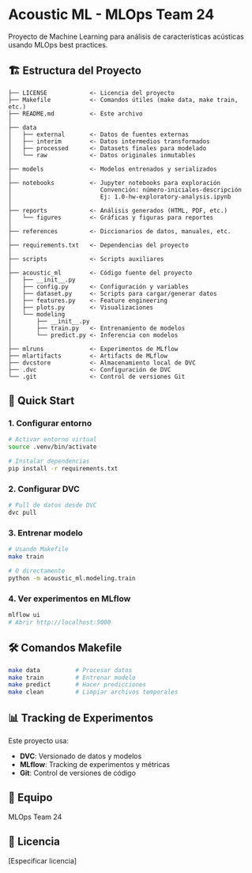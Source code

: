# Acoustic ML - MLOps Team 24

Proyecto de Machine Learning para análisis de características acústicas usando MLOps best practices.

## 🏗️ Estructura del Proyecto

```
├── LICENSE            <- Licencia del proyecto
├── Makefile           <- Comandos útiles (make data, make train, etc.)
├── README.md          <- Este archivo
│
├── data
│   ├── external       <- Datos de fuentes externas
│   ├── interim        <- Datos intermedios transformados
│   ├── processed      <- Datasets finales para modelado
│   └── raw            <- Datos originales inmutables
│
├── models             <- Modelos entrenados y serializados
│
├── notebooks          <- Jupyter notebooks para exploración
│                         Convención: número-iniciales-descripción
│                         Ej: 1.0-hw-exploratory-analysis.ipynb
│
├── reports            <- Análisis generados (HTML, PDF, etc.)
│   └── figures        <- Gráficas y figuras para reportes
│
├── references         <- Diccionarios de datos, manuales, etc.
│
├── requirements.txt   <- Dependencias del proyecto
│
├── scripts            <- Scripts auxiliares
│
├── acoustic_ml        <- Código fuente del proyecto
│   ├── __init__.py    
│   ├── config.py      <- Configuración y variables
│   ├── dataset.py     <- Scripts para cargar/generar datos
│   ├── features.py    <- Feature engineering
│   ├── plots.py       <- Visualizaciones
│   └── modeling       
│       ├── __init__.py
│       ├── train.py   <- Entrenamiento de modelos
│       └── predict.py <- Inferencia con modelos
│
├── mlruns             <- Experimentos de MLflow
├── mlartifacts        <- Artifacts de MLflow
├── dvcstore           <- Almacenamiento local de DVC
├── .dvc               <- Configuración de DVC
└── .git               <- Control de versiones Git
```

## 🚀 Quick Start

### 1. Configurar entorno

```bash
# Activar entorno virtual
source .venv/bin/activate

# Instalar dependencias
pip install -r requirements.txt
```

### 2. Configurar DVC

```bash
# Pull de datos desde DVC
dvc pull
```

### 3. Entrenar modelo

```bash
# Usando Makefile
make train

# O directamente
python -m acoustic_ml.modeling.train
```

### 4. Ver experimentos en MLflow

```bash
mlflow ui
# Abrir http://localhost:5000
```

## 🛠️ Comandos Makefile

```bash
make data          # Procesar datos
make train         # Entrenar modelo
make predict       # Hacer predicciones
make clean         # Limpiar archivos temporales
```

## 📊 Tracking de Experimentos

Este proyecto usa:
- **DVC**: Versionado de datos y modelos
- **MLflow**: Tracking de experimentos y métricas
- **Git**: Control de versiones de código

## 👥 Equipo

MLOps Team 24

## 📝 Licencia

[Especificar licencia]
